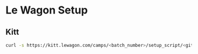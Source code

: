 # Le Wagon Setup

## Kitt

```bash
curl -s https://kitt.lewagon.com/camps/<batch_number>/setup_script/<github_username> | bash
```

